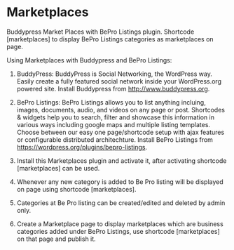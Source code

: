 Marketplaces
============

Buddypress Market Places with BePro Listings plugin. Shortcode [marketplaces] to display BePro Listings categories as marketplaces on page.

Using Marketplaces with Buddypress and BePro Listings:
1. BuddyPress: BuddyPress is Social Networking, the WordPress way. Easily create a fully featured social network inside your WordPress.org powered site. Install Buddypress from http://www.buddypress.org.

2. BePro Listings: BePro Listings allows you to list anything incluing, images, documents, audio, and videos on any page or post. Shortcodes & widgets help you to search, filter and showcase this information in various ways including google maps and multiple listing templates. Choose between our easy one page/shortcode setup with ajax features or configurable distributed architechture. Install BePro Listings from https://wordpress.org/plugins/bepro-listings.

3. Install this Marketplaces plugin and activate it, after activating shortcode [marketplaces] can be used.

4. Whenever any new category is added to Be Pro listing will be displayed on page using shortcode [marketplaces]. 

5. Categories at Be Pro listing can be created/edited and deleted by admin only.

6. Create a Marketplace page to display marketplaces which are business categories added under BePro Listings, use shortcode [marketplaces] on that page and publish it.